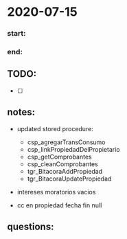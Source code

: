 # 2020-07-15

### start: 

### end: 

## TODO:
- [ ] 

## notes:
- updated stored procedure:
  - csp_agregarTransConsumo 
  - csp_linkPropiedadDelPropietario
  - csp_getComprobantes
  - csp_cleanComprobantes
  - tgr_BitacoraAddPropiedad
  - tgr_BitacoraUpdatePropiedad

- intereses moratorios vacios
- cc en propiedad fecha fin null


## questions: